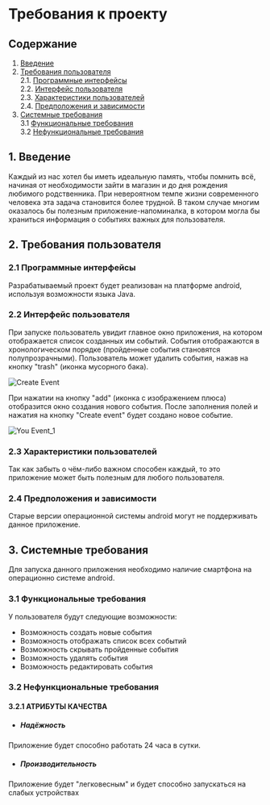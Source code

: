 
# Требования к проекту
## Содержание

1. [Введение](#P1)
2. [Требования пользователя](#P2)   
2.1. [Программные интерфейсы](#P2.1)   
2.2. [Интерфейс пользователя](#P2.2)   
2.3. [Характеристики пользователей](#P2.3)   
2.4. [Предположения и зависимости](#P2.4)   
3. [Системные требования](#P3)   
3.1 [Функциональные требования](#P3.1)   
3.2 [Нефункциональные требования](#P3.2)
## <a name="P1">1. Введение</a>
Каждый из нас хотел бы иметь идеальную память, чтобы помнить всё, начиная от необходимости зайти в магазин и до дня рождения любимого родственника. При невероятном темпе жизни современного человека эта задача становится более трудной. В таком случае многим оказалось бы полезным приложение-напоминалка, в котором могла бы храниться информация о событиях важных для пользователя.
## <a name="P2">2. Требования пользователя</a>
### <a name="P2.1">2.1 Программные интерфейсы</a>
Разрабатываемый проект будет реализован на платформе android, используя возможности языка Java.
### <a name="P2.2">2.2 Интерфейс пользователя</a>
При запуске пользователь увидит главное окно приложения, на котором отображается список созданных им событий. События отображаются в хронологическом порядке (пройденные события становятся полупрозрачными). Пользователь может удалить события, нажав на кнопку "trash" (иконка мусорного бака).

![Create Event](https://github.com/dtseloguz/Reminder/blob/master/Mockups/Create%20Event.jpg)

При нажатии на кнопку "add" (иконка с изображением плюса) отобразится окно создания нового события. После заполнения полей и нажатия на кнопку "Create event" будет создано новое событие.

![You Event_1](https://github.com/dtseloguz/Reminder/blob/master/Mockups/You%20Event_1.jpg)

### <a name="P2.3">2.3 Характеристики пользователей</a>
Так как забыть о чём-либо важном способен каждый, то это приложение может быть полезным для любого пользователя.
### <a name="P2.4">2.4 Предположения и зависимости</a>
Старые версии операционной системы android могут не поддерживать данное приложение.
## <a name="P3">3. Системные требования</a>
Для запуска данного приложения необходимо наличие смартфона на операционно системе android.
### <a name="P3.1">3.1 Функциональные требования</a>
У пользователя будут следующие возможности:
- Возможность создать новые события
- Возможность отображать список всех событий
- Возможность скрывать пройденные события
- Возможность удалять события
- Возможность редактировать события

### <a name="P3.2">3.2 Нефункциональные требования</a>
#### 3.2.1 АТРИБУТЫ КАЧЕСТВА
 - ##### Надёжность
Приложение будет способно работать 24 часа в сутки.
 - ##### Производительность
Приложение будет "легковесным" и будет способно запускаться на слабых устройствах

